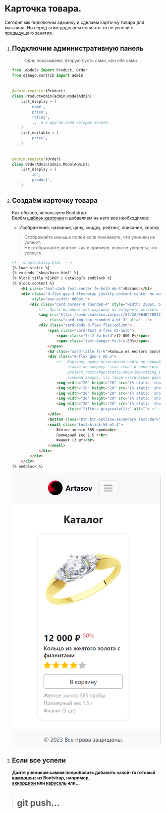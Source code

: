 # Карточка товара.

Сегодня мы подключим админку и сделаем карточку товара для магазина.
Но перед этим доделаем если что-то не успели с предыдущего занятия.


1. ## Подключим административную панель
    > Одну показываем, вторую пусть сами, или обе сами ...
    ```python
    from .models import Product, Order
    from django.contrib import admin
    
   
    @admin.register(Product)
    class ProductAdmin(admin.ModelAdmin):
        list_display = (
            'name',
            'price',
            'rating',
            ...  # и другие поля которые хотите.
        )
        list_editable = (
            'price',
        )
    
    
    @admin.register(Order)
    class OrderAdmin(admin.ModelAdmin):
        list_display = (
            'id',
            'product',
        )
    ```

2. ## Создаём карточку товара
    Как обычно, используем Bootstrap.<br>
    Берём [шаблон карточки](https://getbootstrap.com/docs/5.3/components/card/) 
    и добавляем на него все необходимое:<br>
    * Изображение, название, цену, скидку, рейтинг, описание, кнопку
    >Отображайте меньше полей если понимаете, что ученики не успеют.<br>
     Не отображайте рейтинг как в примере, если не уверены, что успеете. 
    ```html
    <!-- shop/catalog.html  -->
    {% load static %}
    {% extends 'shop/base.html' %}
    {% block title %}SHOP | Catalog{% endblock %}
    {% block content %}
        <h1 class="text-dark text-center fw-bold mb-4">Каталог</h1>
        <div class="d-flex gap-3 flex-wrap justify-content-center mx-auto" 
             style="max-width: 800px;">
            <div class="card border-0 rounded-4" style="width: 250px; box-shadow: 0 0 5px #00000022">
                <!-- Пусть вспомнят как картинку из интернета вставить -->
                <img src="https://pmdn.sokolov.io/pics/57/22/0B4B478942231CAD8F4E1163EB69.jpg"
                     class="card-img-top rounded-4 mt-3" alt="...">
                <div class="card-body d-flex flex-column">
                    <span class="card-text d-flex mt-auto">
                        <span class="fs-2 fw-bold">12 000 ₽</span>
                        <span class="text-danger fs-6">-50%</span>
                    </span>
                    <h3 class="card-title fs-6">Кольцо из желтого золота с фианитами</h3>
                    <div class="d-flex gap-1 mb-3">
                        <!-- Картинку нужно естественно найти по первой 
                             ссылке по запросу 'star icon' и поместить в 
                             project_root/shop/static/shop/img/rating_star.png,
                             вспомни заодно, что такое статические файлы -->
                        <img width="20" height="20" src="{% static 'shop/img/rating_star.png'%}" alt="">
                        <img width="20" height="20" src="{% static 'shop/img/rating_star.png'%}" alt="">
                        <img width="20" height="20" src="{% static 'shop/img/rating_star.png'%}" alt="">
                        <img width="20" height="20" src="{% static 'shop/img/rating_star.png'%}" alt="">
                        <img width="20" height="20" src="{% static 'shop/img/rating_star.png'%}" 
                             style="filter: grayscale(1);" alt=""> <!-- серая звездочка -->
                    </div>
                    <button class="btn btn-outline-secondary text-dark">В корзину</button>
                    <small class="text-black-50 mt-2">
                        Жёлтое золото 585 пробы<br>
                        Примерный вес 1.5 г<br>
                        Фианит (3 шт)<br>
                    </small>
                </div>
            </div>
        </div>
   {% endblock %}
    ```
   ![](imgs/product_card.png)
3. ## Если все успели
    **Дайте ученикам самим попробовать добавить какой-то готовый [компонент](https://getbootstrap.com/docs/5.3/components/) 
    из Bootstrap, например, <br>
    [аккордион](https://getbootstrap.com/docs/5.3/components/accordion/) 
    или [карусель](https://getbootstrap.com/docs/5.3/components/carousel/) 
    или...**

># git push...